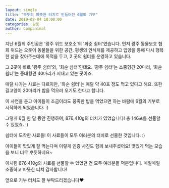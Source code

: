 ```yaml
---
layout: single
title: "모두의 따뜻한 터치로 만들어진 6월의 기부"
date: 2019-08-04 10:00:00
categories: 감동
author: Companimal
---
```


지난 6월의 주인공은 '광주 위드 보호소'의 '화순 쉼터'였습니다. 먼저 광주 동물보호 협회 위드는 오롯이 동물들을 위한 공간, 평생의 안식처를 제공하고 입양을 통해 다시 행복한 삶을 찾아주는데에 목적을 두고, 2 곳의 쉼터를 운영하고 있습니다.

그 2곳이 바로 '광주 쉼터'와, '화순 쉼터'인데요. '광주 쉼터'는 소중형견 20마리, '화순 쉼터'는 중대형견 40마리가 지내고 있는 곳이죠.

매달 나가는 사료는 다르지만, '화순 쉼터'는 매달 약 40포 정도 먹고 있다고 해요. 또한 길고양이 20마리가 밥을 먹으러 오기도 한다고 합니다.

이 사연을 듣고 아이들이 조금이라도 풍족한 밥을 먹었으면 하는 바람에 6월의 기부로 시작하게 되었습니다. :)

그렇게 6월 한 달 동안 진행하여, 876,410g의 터치가 있었습니다! 총 146포를 선물할 수 있었죠. :)

쉼터에 도착한 사료들! 이 사료들이 모두 여러분의 터치로 선물한 것입니다. :)

아이들이 맛있게 잘 먹는다며 이렇게 인증 사진도 함께 보내주셨어요! 맛있게 먹는 모습을 보니 너무 뿌듯하네요~

이처럼 876,410g의 사료를 선물할 수 있었던 건 모두 여러분들 덕분입니다. 매일매일 소중하고 따뜻한 터치 감사합니다!

앞으로 기부 터치도 잘 부탁드리겠습니다♥
